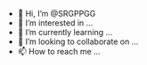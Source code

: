 - 👋 Hi, I’m @SRGPPGG
- 👀 I’m interested in ...
- 🌱 I’m currently learning ...
- 💞️ I’m looking to collaborate on ...
- 📫 How to reach me ...

<!---
SRGPPGG/SRGPPGG is a ✨ special ✨ repository because its `README.md` (this file) appears on your GitHub profile.
You can click the Preview link to take a look at your changes.
--->
